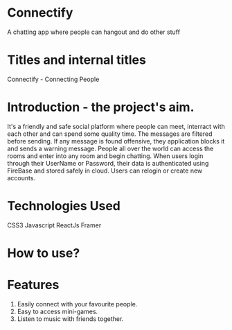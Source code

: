 # Connectify 
A chatting app where people can hangout and do other stuff

# Titles and internal titles
Connectify - Connecting People



# Introduction - the project's aim.
It's a friendly and safe social platform where people can meet, interract with each other and can spend some quality time. The messages are filtered before sending. If any message is found offensive, they application blocks it and sends a warning message. People all over the world can access the rooms and enter into any room and begin chatting. When users login through their UserName or Password, their data is authenticated using FireBase and stored safely in cloud. Users can relogin or create new accounts.

# Technologies Used
CSS3
Javascript
ReactJs
Framer


# How to use?

# Features
1) Easily connect with your favourite people.
2) Easy to access mini-games.
3) Listen to music with friends together.
